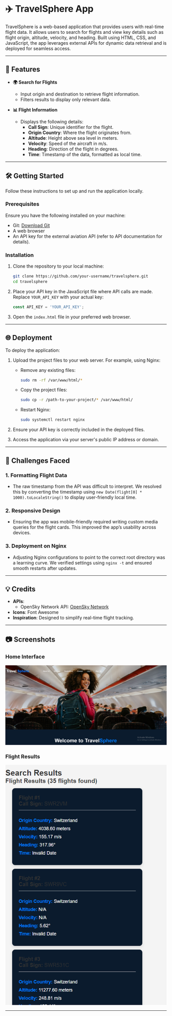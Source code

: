 
# ✈️ TravelSphere App

TravelSphere is a web-based application that provides users with real-time flight data. It allows users to search for flights and view key details such as flight origin, altitude, velocity, and heading. Built using HTML, CSS, and JavaScript, the app leverages external APIs for dynamic data retrieval and is deployed for seamless access.

---

## 🚀 Features

- **🌍 Search for Flights**
  - Input origin and destination to retrieve flight information.
  - Filters results to display only relevant data.

- **📊 Flight Information**
  - Displays the following details:
    - **Call Sign**: Unique identifier for the flight.
    - **Origin Country**: Where the flight originates from.
    - **Altitude**: Height above sea level in meters.
    - **Velocity**: Speed of the aircraft in m/s.
    - **Heading**: Direction of the flight in degrees.
    - **Time**: Timestamp of the data, formatted as local time.

---

## 🛠️ Getting Started

Follow these instructions to set up and run the application locally.

### Prerequisites

Ensure you have the following installed on your machine:
- Git: [Download Git](https://git-scm.com/downloads)
- A web browser
- An API key for the external aviation API (refer to API documentation for details).

### Installation

1. Clone the repository to your local machine:
   ```bash
   git clone https://github.com/your-username/travelsphere.git
   cd travelsphere
   ```

2. Place your API key in the JavaScript file where API calls are made. Replace `YOUR_API_KEY` with your actual key:
   ```javascript
   const API_KEY = 'YOUR_API_KEY';
   ```

3. Open the `index.html` file in your preferred web browser.

---

## 🌐 Deployment

To deploy the application:

1. Upload the project files to your web server. For example, using Nginx:
   - Remove any existing files:
     ```bash
     sudo rm -rf /var/www/html/*
     ```
   - Copy the project files:
     ```bash
     sudo cp -r /path-to-your-project/* /var/www/html/
     ```
   - Restart Nginx:
     ```bash
     sudo systemctl restart nginx
     ```

2. Ensure your API key is correctly included in the deployed files.

3. Access the application via your server's public IP address or domain.

---

## 🚧 Challenges Faced

### 1. **Formatting Flight Data**
   - The raw timestamp from the API was difficult to interpret. We resolved this by converting the timestamp using `new Date(flight[0] * 1000).toLocaleString()` to display user-friendly local time.

### 2. **Responsive Design**
   - Ensuring the app was mobile-friendly required writing custom media queries for the flight cards. This improved the app’s usability across devices.

### 3. **Deployment on Nginx**
   - Adjusting Nginx configurations to point to the correct root directory was a learning curve. We verified settings using `nginx -t` and ensured smooth restarts after updates.

---

## 💡 Credits

- **APIs**: 
  - OpenSky Network API: [OpenSky Network](https://opensky-network.org/api/states/all)
- **Icons**: Font Awesome
- **Inspiration**: Designed to simplify real-time flight tracking.

---

## 📷 Screenshots

### Home Interface
![Home Interface](./travel_sphere_home.PNG)

### Flight Results
![Flight Results](./travel_sphere.PNG)

---



